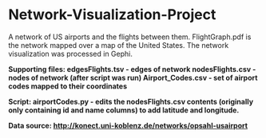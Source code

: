 # Network-Visualization-Project
A network of US airports and the flights between them. FlightGraph.pdf is the network mapped over a map of the United States. The network visualization was processed in Gephi.

<b>Supporting files:
edgesFlights.tsv - edges of network
nodesFlights.csv - nodes of network (after script was run)
Airport_Codes.csv - set of airport codes mapped to their coordinates

<b>Script:
airportCodes.py - edits the nodesFlights.csv contents (originally only containing id and name columns) to add latitude and longitude.

<b>Data source:
http://konect.uni-koblenz.de/networks/opsahl-usairport

